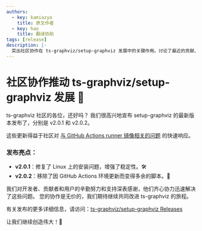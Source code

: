 ```yaml
---
authors:
  - key: kamiazya
    title: 原文作者
  - key: hao
    title: 翻译协助
tags: [release]
description: |-
  突出社区协作在 ts-graphviz/setup-graphviz 发展中的关键作用。讨论了最近的贡献、更新以及读者通过积极参与来塑造项目未来的方式。
---
```

# 社区协作推动 ts-graphviz/setup-graphviz 发展 🌟

ts-graphviz 社区的各位，还好吗？
我们很高兴地宣布 setup-graphviz 的最新版本发布了，分别是 v2.0.1 和 v2.0.2。

<!-- truncate -->

这些更新得益于社区对 [与 GitHub Actions runner 镜像相关的问题](https://github.com/actions/runner-images/issues/9733) 的快速响应。

### 发布亮点：

- **v2.0.1**：修复了 Linux 上的安装问题，增强了稳定性。🛠️
- **v2.0.2**：移除了因 GitHub Actions 环境更新而变得多余的脚本。🧹

我们对开发者、贡献者和用户的辛勤努力和支持深表感谢，他们齐心协力迅速解决了这些问题。
您的协作是无价的，我们期待继续共同改进 ts-graphviz 的旅程。

有关发布的更多详细信息，请访问：[ts-graphviz/setup-graphviz Releases](https://github.com/ts-graphviz/setup-graphviz/releases)

让我们继续创造伟大！🚀
